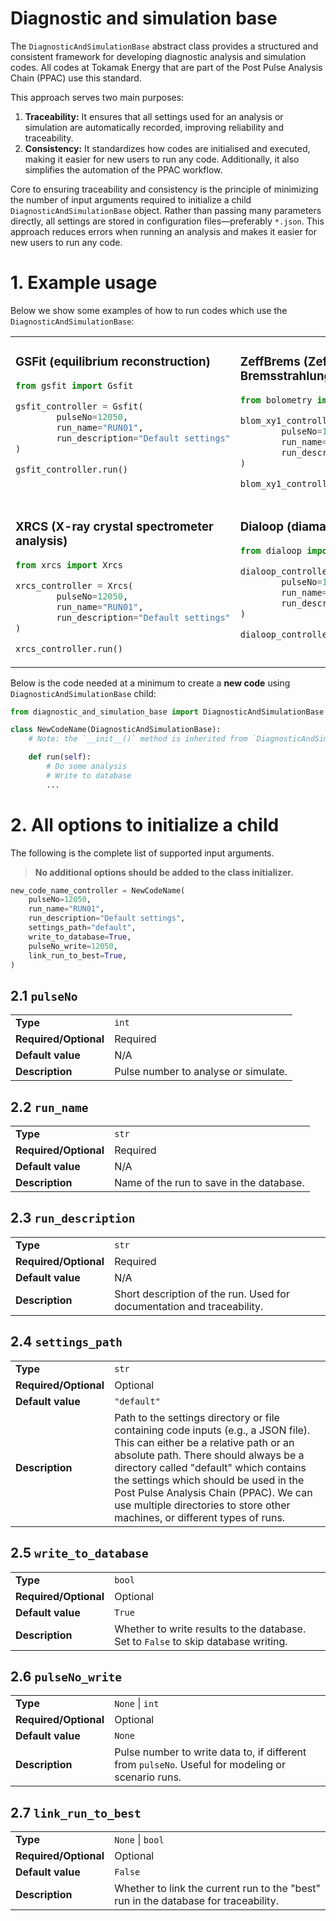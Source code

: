 # Diagnostic and simulation base
The `DiagnosticAndSimulationBase` abstract class provides a structured and consistent framework for developing diagnostic analysis and simulation codes.
All codes at Tokamak Energy that are part of the Post Pulse Analysis Chain (PPAC) use this standard.

This approach serves two main purposes:
1. **Traceability:** It ensures that all settings used for an analysis or simulation are automatically recorded, improving reliability and traceability.
2. **Consistency:** It standardizes how codes are initialised and executed, making it easier for new users to run any code. Additionally, it also simplifies the automation of the PPAC workflow.

Core to ensuring traceability and consistency is the principle of minimizing the number of input arguments required to initialize a child `DiagnosticAndSimulationBase` object.
Rather than passing many parameters directly, all settings are stored in configuration files—preferably `*.json`.
This approach reduces errors when running an analysis and makes it easier for new users to run any code.

# 1. Example usage

Below we show some examples of how to run codes which use the `DiagnosticAndSimulationBase`:

<table>
    <tr>
        <td style="width: 50%; vertical-align: top;">

### GSFit (equilibrium reconstruction)

```python
from gsfit import Gsfit

gsfit_controller = Gsfit(
        pulseNo=12050,
        run_name="RUN01",
        run_description="Default settings"
)

gsfit_controller.run()
```

</td>
        <td style="width: 50%; vertical-align: top;">

### ZeffBrems (Zeff from Bremsstrahlung radiation)

```python
from bolometry import BlomXY1

blom_xy1_controller = BlomXY1(
        pulseNo=12050,
        run_name="RUN01",
        run_description="Default settings"
)

blom_xy1_controller.run()
```

</td>
    </tr>
    <tr>
        <td style="width: 50%; vertical-align: top;">

### XRCS (X-ray crystal spectrometer analysis)

```python
from xrcs import Xrcs

xrcs_controller = Xrcs(
        pulseNo=12050,
        run_name="RUN01",
        run_description="Default settings"
)

xrcs_controller.run()
```

</td>
        <td style="width: 50%; vertical-align: top;">

### Dialoop (diamagnetic loop analysis)

```python
from dialoop import Dialoop

dialoop_controller = Dialoop(
        pulseNo=12050,
        run_name="RUN01",
        run_description="Default settings"
)

dialoop_controller.run()
```

</td>
    </tr>
</table>


Below is the code needed at a minimum to create a **new code** using `DiagnosticAndSimulationBase` child:
```python
from diagnostic_and_simulation_base import DiagnosticAndSimulationBase

class NewCodeName(DiagnosticAndSimulationBase):
    # Note: the `__init__()` method is inherited from `DiagnosticAndSimulationBase`

    def run(self):
        # Do some analysis
        # Write to database
        ...
```
# 2. All options to initialize a child

The following is the complete list of supported input arguments.

> **No additional options should be added to the class initializer.**

```python
new_code_name_controller = NewCodeName(
    pulseNo=12050,
    run_name="RUN01",
    run_description="Default settings",
    settings_path="default",
    write_to_database=True,
    pulseNo_write=12050,
    link_run_to_best=True,
)
```

## 2.1 `pulseNo`

<table>
    <tr>
        <td><strong>Type</strong></td>
        <td><code>int</code></td>
    </tr>
    <tr>
        <td><strong>Required/Optional</strong></td>
        <td>Required</td>
    </tr>
    <tr>
        <td><strong>Default value</strong></td>
        <td>N/A</td>
    </tr>
    <tr>
        <td><strong>Description</strong></td>
        <td>Pulse number to analyse or simulate.</td>
    </tr>
</table>

## 2.2 `run_name`

<table>
    <tr>
        <td><strong>Type</strong></td>
        <td><code>str</code></td>
    </tr>
    <tr>
        <td><strong>Required/Optional</strong></td>
        <td>Required</td>
    </tr>
    <tr>
        <td><strong>Default value</strong></td>
        <td>N/A</td>
    </tr>
    <tr>
        <td><strong>Description</strong></td>
        <td>Name of the run to save in the database.</td>
    </tr>
</table>

## 2.3 `run_description`

<table>
    <tr>
        <td><strong>Type</strong></td>
        <td><code>str</code></td>
    </tr>
    <tr>
        <td><strong>Required/Optional</strong></td>
        <td>Required</td>
    </tr>
    <tr>
        <td><strong>Default value</strong></td>
        <td>N/A</td>
    </tr>
    <tr>
        <td><strong>Description</strong></td>
        <td>Short description of the run. Used for documentation and traceability.</td>
    </tr>
</table>

## 2.4 `settings_path`

<table>
    <tr>
        <td><strong>Type</strong></td>
        <td><code>str</code></td>
    </tr>
    <tr>
        <td><strong>Required/Optional</strong></td>
        <td>Optional</td>
    </tr>
    <tr>
        <td><strong>Default value</strong></td>
        <td><code>"default"</code></td>
    </tr>
    <tr>
        <td><strong>Description</strong></td>
        <td>Path to the settings directory or file containing code inputs (e.g., a JSON file). This can either be a relative path or an absolute path. There should always be a directory called "default" which contains the settings which should be used in the Post Pulse Analysis Chain (PPAC). We can use multiple directories to store other machines, or different types of runs.</td>
    </tr>
</table>

## 2.5 `write_to_database`

<table>
    <tr>
        <td><strong>Type</strong></td>
        <td><code>bool</code></td>
    </tr>
    <tr>
        <td><strong>Required/Optional</strong></td>
        <td>Optional</td>
    </tr>
    <tr>
        <td><strong>Default value</strong></td>
        <td><code>True</code></td>
    </tr>
    <tr>
        <td><strong>Description</strong></td>
        <td>Whether to write results to the database. Set to <code>False</code> to skip database writing.</td>
    </tr>
</table>

## 2.6 `pulseNo_write`

<table>
    <tr>
        <td><strong>Type</strong></td>
        <td><code>None</code> &#124; <code>int</code></td>
    </tr>
    <tr>
        <td><strong>Required/Optional</strong></td>
        <td>Optional</td>
    </tr>
    <tr>
        <td><strong>Default value</strong></td>
        <td><code>None</code></td>
    </tr>
    <tr>
        <td><strong>Description</strong></td>
        <td>Pulse number to write data to, if different from <code>pulseNo</code>. Useful for modeling or scenario runs.</td>
    </tr>
</table>

## 2.7 `link_run_to_best`

<table>
    <tr>
        <td><strong>Type</strong></td>
        <td><code>None</code> &#124; <code>bool</code></td>
    </tr>
    <tr>
        <td><strong>Required/Optional</strong></td>
        <td>Optional</td>
    </tr>
    <tr>
        <td><strong>Default value</strong></td>
        <td><code>False</code></td>
    </tr>
    <tr>
        <td><strong>Description</strong></td>
        <td>Whether to link the current run to the "best" run in the database for traceability.</td>
    </tr>
</table>
